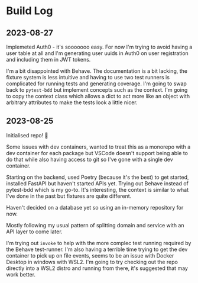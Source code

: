 # Build Log


## 2023-08-27

Implemeted Auth0 - it's sooooooo easy. For now I'm trying to avoid having a user table at all
and I'm generating user uuids in Auth0 on user registration and including them in JWT tokens.

I'm a bit disappointed with Behave. The documentation is a bit lacking, the fixture system is
less intuitive and having to use two test runners is complicated for running tests and generating
coverage. I'm going to swap back to `pytest-bdd` but implement concepts such as the context. I'm
going to copy the context class which allows a dict to act more like an object with arbitrary
attributes to make the tests look a little nicer.

## 2023-08-25

Initialised repo! 🎉

Some issues with dev containers, wanted to treat this as a monorepo with a dev container for
each package but VSCode doesn't support being able to do that while also having access to git
so I've gone with a single dev container.

Starting on the backend, used Poetry (because it's the best) to get started, installed FastAPI
but haven't started APIs yet. Trying out Behave instead of pytest-bdd which is my go-to. It's
interesting, the context is similar to what I've done in the past but fixtures are quite different.

Haven't decided on a database yet so using an in-memory repository for now.

Mostly following my usual pattern of splitting domain and service with an API layer to come later.

I'm trying out `invoke` to help with the more complec test running required by the Behave
test-runner. I'm also having a terrible time trying to get the dev container to pick up on file
events, seems to be an issue with Docker Desktop in windows with WSL2. I'm going to try checking
out the repo directly into a WSL2 distro and running from there, it's suggested that may work
better.
